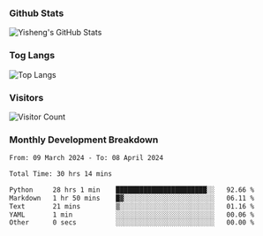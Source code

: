### Github Stats
![Yisheng's GitHub Stats](https://github-readme-stats-9qabuvhk1-gongyisheng.vercel.app/api?username=gongyisheng&count_private=true&show_icons=true)
### Tog Langs
![Top Langs](https://github-readme-stats-9qabuvhk1-gongyisheng.vercel.app/api/top-langs/?username=gongyisheng&layout=compact)
### Visitors
![Visitor Count](https://profile-counter.glitch.me/gongyisheng/count.svg)
### Monthly Development Breakdown
<!--START_SECTION:waka-->

```txt
From: 09 March 2024 - To: 08 April 2024

Total Time: 30 hrs 14 mins

Python     28 hrs 1 min    ███████████████████████░░   92.66 %
Markdown   1 hr 50 mins    █▓░░░░░░░░░░░░░░░░░░░░░░░   06.11 %
Text       21 mins         ▒░░░░░░░░░░░░░░░░░░░░░░░░   01.16 %
YAML       1 min           ░░░░░░░░░░░░░░░░░░░░░░░░░   00.06 %
Other      0 secs          ░░░░░░░░░░░░░░░░░░░░░░░░░   00.00 %
```

<!--END_SECTION:waka-->
